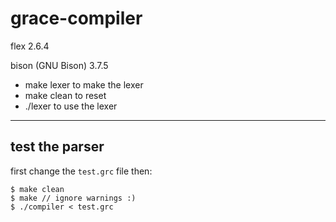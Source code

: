 # grace-compiler
 flex 2.6.4

 bison (GNU Bison) 3.7.5
* make lexer to make the lexer
* make clean to reset
* ./lexer to use the lexer

---

## test the parser

first change the `test.grc` file
then:

```
$ make clean
$ make // ignore warnings :)
$ ./compiler < test.grc

